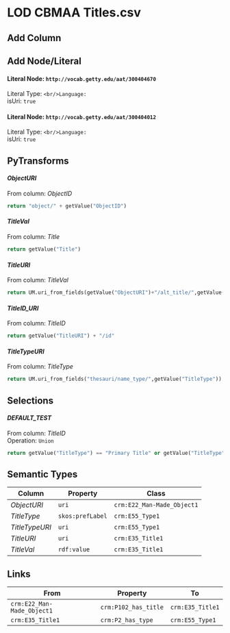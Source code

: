 # LOD CBMAA Titles.csv

## Add Column

## Add Node/Literal
#### Literal Node: `http://vocab.getty.edu/aat/300404670`
Literal Type: ``
<br/>Language: ``
<br/>isUri: `true`

#### Literal Node: `http://vocab.getty.edu/aat/300404012`
Literal Type: ``
<br/>Language: ``
<br/>isUri: `true`


## PyTransforms
#### _ObjectURI_
From column: _ObjectID_
``` python
return "object/" + getValue("ObjectID")
```

#### _TitleVal_
From column: _Title_
``` python
return getValue("Title")
```

#### _TitleURI_
From column: _TitleVal_
``` python
return UM.uri_from_fields(getValue("ObjectURI")+"/alt_title/",getValue("TitleID"))
```

#### _TitleID_URI_
From column: _TitleID_
``` python
return getValue("TitleURI") + "/id"
```

#### _TitleTypeURI_
From column: _TitleType_
``` python
return UM.uri_from_fields("thesauri/name_type/",getValue("TitleType"))
```


## Selections
#### _DEFAULT_TEST_
From column: _TitleID_
<br>Operation: `Union`
``` python
return getValue("TitleType") == "Primary Title" or getValue("TitleType") == "(not entered)"
```


## Semantic Types
| Column | Property | Class |
|  ----- | -------- | ----- |
| _ObjectURI_ | `uri` | `crm:E22_Man-Made_Object1`|
| _TitleType_ | `skos:prefLabel` | `crm:E55_Type1`|
| _TitleTypeURI_ | `uri` | `crm:E55_Type1`|
| _TitleURI_ | `uri` | `crm:E35_Title1`|
| _TitleVal_ | `rdf:value` | `crm:E35_Title1`|


## Links
| From | Property | To |
|  --- | -------- | ---|
| `crm:E22_Man-Made_Object1` | `crm:P102_has_title` | `crm:E35_Title1`|
| `crm:E35_Title1` | `crm:P2_has_type` | `crm:E55_Type1`|
